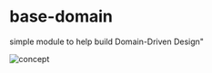 # base-domain

simple module to help build Domain-Driven Design"

![concept](https://github.com/CureApp/base-domain/base-domain-classes.png "base-domain-classes")
